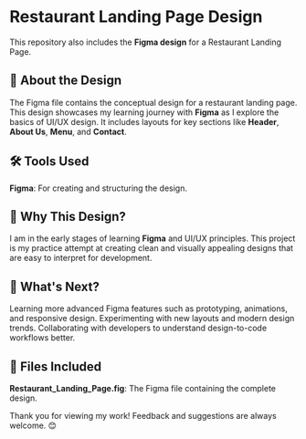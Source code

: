 # Restaurant Landing Page Design

This repository also includes the **Figma design** for a Restaurant Landing Page.

## 🎨 About the Design

The Figma file contains the conceptual design for a restaurant landing page. This design showcases my learning journey with **Figma** as I explore the basics of UI/UX design. It includes layouts for key sections like **Header**, **About Us**, **Menu**, and **Contact**.

## 🛠️ Tools Used

**Figma**: For creating and structuring the design.

## 🤔 Why This Design?

I am in the early stages of learning **Figma** and UI/UX principles. This project is my practice attempt at creating clean and visually appealing designs that are easy to interpret for development.

## 🚀 What's Next?

Learning more advanced Figma features such as prototyping, animations, and responsive design. Experimenting with new layouts and modern design trends. Collaborating with developers to understand design-to-code workflows better.

## 📂 Files Included

**Restaurant\_Landing\_Page.fig**: The Figma file containing the complete design.

Thank you for viewing my work! Feedback and suggestions are always welcome. 😊
